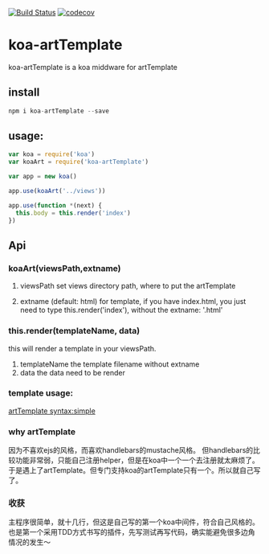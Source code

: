 [![Build Status](https://travis-ci.org/Lxxyx/koa-artTemplate.svg?branch=master)](https://travis-ci.org/Lxxyx/koa-artTemplate)
[![codecov](https://codecov.io/gh/Lxxyx/koa-artTemplate/branch/master/graph/badge.svg)](https://codecov.io/gh/Lxxyx/koa-artTemplate)
# koa-artTemplate
koa-artTemplate is a koa middware for artTemplate

## install

```javascript
npm i koa-artTemplate --save
```

## usage:

```javascript
var koa = require('koa')
var koaArt = require('koa-artTemplate')

var app = new koa()

app.use(koaArt('../views'))

app.use(function *(next) {
  this.body = this.render('index')
})
```

## Api
### koaArt(viewsPath,extname)

1. viewsPath
set views directory path, where to put the artTemplate

2. extname (default: html)
for template, if you have index.html, you just need to type this.render('index'), without the extname: '.html'

### this.render(templateName, data)

this will render a template in your viewsPath.

1. templateName
the template filename without extname
2. data
the data need to be render

### template usage:
[artTemplate syntax:simple](https://github.com/aui/artTemplate/wiki/syntax:simple)

### why artTemplate
因为不喜欢ejs的风格，而喜欢handlebars的mustache风格。
但handlebars的比较功能非常弱，只能自己注册helper，但是在koa中一个一个去注册就太麻烦了。
于是遇上了artTemplate。但专门支持koa的artTemplate只有一个。所以就自己写了。

### 收获
主程序很简单，就十几行，但这是自己写的第一个koa中间件，符合自己风格的。
也是第一个采用TDD方式书写的插件，先写测试再写代码，确实能避免很多边角情况的发生～
